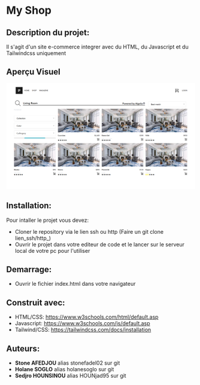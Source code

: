 # My Shop

## Description du projet:
Il s'agit d'un site e-commerce integrer avec du HTML, du Javascript et du Tailwindcss uniquement 

## Aperçu Visuel
![Aperçu](./images/capture.png)

## Installation:
Pour intaller le projet vous devez:
- Cloner le repository via le lien ssh ou http (Faire un git clone lien_ssh/http_)
- Ouvrir le projet dans votre editeur de code et le lancer sur le serveur local de votre pc pour l'utiliser

## Demarrage:
- Ouvrir le fichier index.html dans votre navigateur 

## Construit avec:
- HTML/CSS: https://www.w3schools.com/html/default.asp
- Javascript: https://www.w3schools.com/js/default.asp
- Tailwind/CSS: https://tailwindcss.com/docs/installation

## Auteurs:
- **Stone AFEDJOU** alias stonefadel02 sur git
- **Holane SOGLO** alias holanesoglo sur git
- **Sedjro HOUNSINOU** alias HOUNjad95 sur git